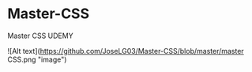 # Master-CSS
Master CSS UDEMY

![Alt text](https://github.com/JoseLG03/Master-CSS/blob/master/master CSS.png "image")

